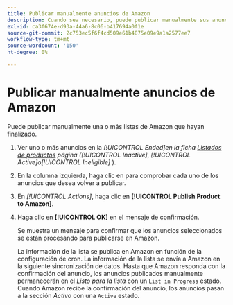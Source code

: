 ```yaml
---
title: Publicar manualmente anuncios de Amazon
description: Cuando sea necesario, puede publicar manualmente sus anuncios de Amazon finalizados desde el administrador de comercio.
exl-id: ca3f674e-d93a-44a6-8c06-b417694a0f1e
source-git-commit: 2c753ec5f6f4cd509e61b4875e09e9a1a2577ee7
workflow-type: tm+mt
source-wordcount: '150'
ht-degree: 0%

---
```


# Publicar manualmente anuncios de Amazon

Puede publicar manualmente una o más listas de Amazon que hayan finalizado.

1. Ver uno o más anuncios en la _[!UICONTROL Ended]_en la ficha [Listados de productos](./managing-product-listings.md) página (_[!UICONTROL Inactive]_, _[!UICONTROL Active]_o_[!UICONTROL Ineligible]_ ).

1. En la columna izquierda, haga clic en para comprobar cada uno de los anuncios que desea volver a publicar.

1. En _[!UICONTROL Actions]_, haga clic en **[!UICONTROL Publish Product to Amazon]**.

1. Haga clic en **[!UICONTROL OK]** en el mensaje de confirmación.

   Se muestra un mensaje para confirmar que los anuncios seleccionados se están procesando para publicarse en Amazon.

   La información de la lista se publica en Amazon en función de la configuración de cron. La información de la lista se envía a Amazon en la siguiente sincronización de datos. Hasta que Amazon responda con la confirmación del anuncio, los anuncios publicados manualmente permanecerán en el _Listo para la lista_ con un `List in Progress` estado. Cuando Amazon recibe la confirmación del anuncio, los anuncios pasan a la sección _Activo_ con una `Active` estado.
